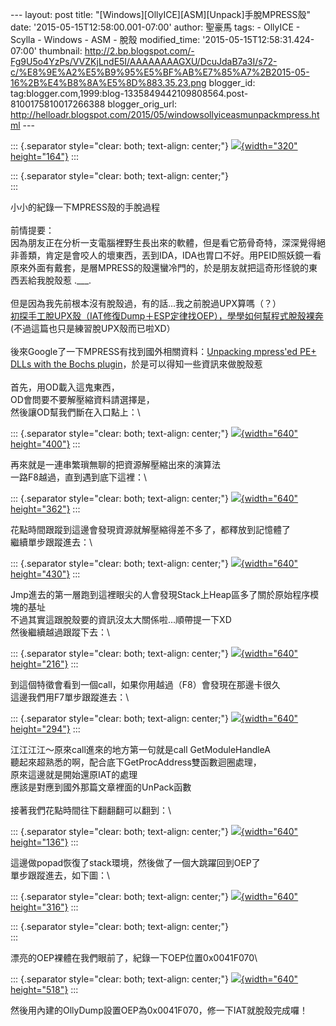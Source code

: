 \-\-- layout: post title:
\"\[Windows\]\[OllyICE\]\[ASM\]\[Unpack\]手脫MPRESS殼\" date:
\'2015-05-15T12:58:00.001-07:00\' author: 聖豪馬 tags: - OllyICE -
Scylla - Windows - ASM - 脫殼 modified\_time:
\'2015-05-15T12:58:31.424-07:00\' thumbnail:
http://2.bp.blogspot.com/-Fg9U5o4YzPs/VVZKjLndE5I/AAAAAAAAGXU/DcuJdaB7a3I/s72-c/%E8%9E%A2%E5%B9%95%E5%BF%AB%E7%85%A7%2B2015-05-16%2B%E4%B8%8A%E5%8D%883.35.23.png
blogger\_id:
tag:blogger.com,1999:blog-1335849442109808564.post-8100175810017266388
blogger\_orig\_url:
http://helloadr.blogspot.com/2015/05/windowsollyiceasmunpackmpress.html
\-\--

::: {.separator style="clear: both; text-align: center;"}
[![](http://2.bp.blogspot.com/-Fg9U5o4YzPs/VVZKjLndE5I/AAAAAAAAGXU/DcuJdaB7a3I/s320/%E8%9E%A2%E5%B9%95%E5%BF%AB%E7%85%A7%2B2015-05-16%2B%E4%B8%8A%E5%8D%883.35.23.png){width="320"
height="164"}](http://2.bp.blogspot.com/-Fg9U5o4YzPs/VVZKjLndE5I/AAAAAAAAGXU/DcuJdaB7a3I/s1600/%E8%9E%A2%E5%B9%95%E5%BF%AB%E7%85%A7%2B2015-05-16%2B%E4%B8%8A%E5%8D%883.35.23.png)
:::

::: {.separator style="clear: both; text-align: center;"}
\
:::

小小的紀錄一下MPRESS殼的手脫過程\
\
前情提要：\
因為朋友正在分析一支電腦裡野生長出來的軟體，但是看它筋骨奇特，深深覺得絕非善類，肯定是會咬人的壞東西，丟到IDA，IDA也胃口不好。用PEID照妖鏡一看原來外面有戴套，是層MPRESS的殼還蠻冷門的，於是朋友就把這奇形怪貌的東西丟給我脫殼惹
.\_\_\_.\
\
但是因為我先前根本沒有脫殼過，有的話\...我之前脫過UPX算嗎（？）\
[初探手工脫UPX殼（IAT修復Dump＋ESP定律找OEP），學學如何幫程式脫殼裸奔](http://helloadr.blogspot.tw/2015/02/upxiatdumpespoep.html)\
(不過這篇也只是練習脫UPX殼而已啦XD）\
\
後來Google了一下MPRESS有找到國外相關資料：[Unpacking mpress'ed PE+ DLLs
with the Bochs
plugin](http://www.hexblog.com/?p=403)，於是可以得知一些資訊來做脫殼惹\
\
首先，用OD載入這鬼東西，\
OD會問要不要解壓縮資料請選擇是，\
然後讓OD幫我們斷在入口點上：\

::: {.separator style="clear: both; text-align: center;"}
[![](http://4.bp.blogspot.com/-pUNXTinWbKA/VVZMWWBX9-I/AAAAAAAAGXg/DbdRpG5mPzc/s640/%E8%9E%A2%E5%B9%95%E5%BF%AB%E7%85%A7%2B2015-05-16%2B%E4%B8%8A%E5%8D%883.42.20.png){width="640"
height="400"}](http://4.bp.blogspot.com/-pUNXTinWbKA/VVZMWWBX9-I/AAAAAAAAGXg/DbdRpG5mPzc/s1600/%E8%9E%A2%E5%B9%95%E5%BF%AB%E7%85%A7%2B2015-05-16%2B%E4%B8%8A%E5%8D%883.42.20.png)
:::

再來就是一連串繁瑣無聊的把資源解壓縮出來的演算法\
一路F8越過，直到遇到底下這裡：\

::: {.separator style="clear: both; text-align: center;"}
[![](http://4.bp.blogspot.com/--gXT8d0kQDs/VVZMo2DI4jI/AAAAAAAAGXo/sUWlgxb-8To/s640/%E8%9E%A2%E5%B9%95%E5%BF%AB%E7%85%A7%2B2015-05-16%2B%E4%B8%8A%E5%8D%883.44.24.png){width="640"
height="362"}](http://4.bp.blogspot.com/--gXT8d0kQDs/VVZMo2DI4jI/AAAAAAAAGXo/sUWlgxb-8To/s1600/%E8%9E%A2%E5%B9%95%E5%BF%AB%E7%85%A7%2B2015-05-16%2B%E4%B8%8A%E5%8D%883.44.24.png)
:::

花點時間跟蹤到這邊會發現資源就解壓縮得差不多了，都釋放到記憶體了\
繼續單步跟蹤進去：\

::: {.separator style="clear: both; text-align: center;"}
[![](http://3.bp.blogspot.com/-ffrMO3A0XKo/VVZM_sTlDgI/AAAAAAAAGXw/FXbxe5Cp5SA/s640/%E8%9E%A2%E5%B9%95%E5%BF%AB%E7%85%A7%2B2015-05-16%2B%E4%B8%8A%E5%8D%883.45.53.png){width="640"
height="430"}](http://3.bp.blogspot.com/-ffrMO3A0XKo/VVZM_sTlDgI/AAAAAAAAGXw/FXbxe5Cp5SA/s1600/%E8%9E%A2%E5%B9%95%E5%BF%AB%E7%85%A7%2B2015-05-16%2B%E4%B8%8A%E5%8D%883.45.53.png)
:::

Jmp進去的第一層跑到這裡眼尖的人會發現Stack上Heap區多了關於原始程序模塊的基址\
不過其實這跟脫殼要的資訊沒太大關係啦\...順帶提一下XD\
然後繼續越過跟蹤下去：\

::: {.separator style="clear: both; text-align: center;"}
[![](http://3.bp.blogspot.com/-wjWd1agyIPQ/VVZN38iOhXI/AAAAAAAAGX8/TqoJ8kjfZiY/s640/%E8%9E%A2%E5%B9%95%E5%BF%AB%E7%85%A7%2B2015-05-16%2B%E4%B8%8A%E5%8D%883.49.29.png){width="640"
height="216"}](http://3.bp.blogspot.com/-wjWd1agyIPQ/VVZN38iOhXI/AAAAAAAAGX8/TqoJ8kjfZiY/s1600/%E8%9E%A2%E5%B9%95%E5%BF%AB%E7%85%A7%2B2015-05-16%2B%E4%B8%8A%E5%8D%883.49.29.png)
:::

到這個特徵會看到一個call，如果你用越過（F8）會發現在那邊卡很久\
這邊我們用F7單步跟蹤進去：\

::: {.separator style="clear: both; text-align: center;"}
[![](http://3.bp.blogspot.com/-MMvdQjWdFhI/VVZOLd5TByI/AAAAAAAAGYE/vZCfF0WXmEU/s640/%E8%9E%A2%E5%B9%95%E5%BF%AB%E7%85%A7%2B2015-05-16%2B%E4%B8%8A%E5%8D%883.50.53.png){width="640"
height="294"}](http://3.bp.blogspot.com/-MMvdQjWdFhI/VVZOLd5TByI/AAAAAAAAGYE/vZCfF0WXmEU/s1600/%E8%9E%A2%E5%B9%95%E5%BF%AB%E7%85%A7%2B2015-05-16%2B%E4%B8%8A%E5%8D%883.50.53.png)
:::

江江江江～原來call進來的地方第一句就是call GetModuleHandleA\
聽起來超熟悉的啊，配合底下GetProcAddress雙函數迴圈處理，\
原來這邊就是開始還原IAT的處理\
應該是對應到國外那篇文章裡面的UnPack函數\
\
接著我們花點時間往下翻翻翻可以翻到：\

::: {.separator style="clear: both; text-align: center;"}
[![](http://3.bp.blogspot.com/-IDcpBCs-IoE/VVZOmJ0SQQI/AAAAAAAAGYM/t4T7QU5Tkow/s640/%E8%9E%A2%E5%B9%95%E5%BF%AB%E7%85%A7%2B2015-05-16%2B%E4%B8%8A%E5%8D%883.52.43.png){width="640"
height="136"}](http://3.bp.blogspot.com/-IDcpBCs-IoE/VVZOmJ0SQQI/AAAAAAAAGYM/t4T7QU5Tkow/s1600/%E8%9E%A2%E5%B9%95%E5%BF%AB%E7%85%A7%2B2015-05-16%2B%E4%B8%8A%E5%8D%883.52.43.png)
:::

這邊做popad恢復了stack環境，然後做了一個大跳躍回到OEP了\
單步跟蹤進去，如下圖：\

::: {.separator style="clear: both; text-align: center;"}
[![](http://3.bp.blogspot.com/-cPsOLzy4IUI/VVZPJbK-fqI/AAAAAAAAGYc/35JgEjz_8T4/s640/%E8%9E%A2%E5%B9%95%E5%BF%AB%E7%85%A7%2B2015-05-16%2B%E4%B8%8A%E5%8D%883.54.59.png){width="640"
height="316"}](http://3.bp.blogspot.com/-cPsOLzy4IUI/VVZPJbK-fqI/AAAAAAAAGYc/35JgEjz_8T4/s1600/%E8%9E%A2%E5%B9%95%E5%BF%AB%E7%85%A7%2B2015-05-16%2B%E4%B8%8A%E5%8D%883.54.59.png)
:::

::: {.separator style="clear: both; text-align: center;"}
\
:::

漂亮的OEP裸體在我們眼前了，紀錄一下OEP位置0x0041F070\

::: {.separator style="clear: both; text-align: center;"}
[![](http://1.bp.blogspot.com/-V1awlwKsfzI/VVZPitC-BgI/AAAAAAAAGYk/bfubJqbYz_0/s640/%E8%9E%A2%E5%B9%95%E5%BF%AB%E7%85%A7%2B2015-05-16%2B%E4%B8%8A%E5%8D%883.56.17.png){width="640"
height="518"}](http://1.bp.blogspot.com/-V1awlwKsfzI/VVZPitC-BgI/AAAAAAAAGYk/bfubJqbYz_0/s1600/%E8%9E%A2%E5%B9%95%E5%BF%AB%E7%85%A7%2B2015-05-16%2B%E4%B8%8A%E5%8D%883.56.17.png)
:::

然後用內建的OllyDump設置OEP為0x0041F070，修一下IAT就脫殼完成囉！
